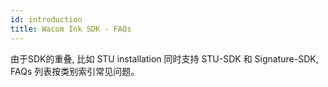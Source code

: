 ```yaml
---
id: introduction
title: Wacom Ink SDK - FAQs
---
```

由于SDK的重叠, 比如 STU installation 同时支持 STU-SDK 和 Signature-SDK, FAQs 列表按类别索引常见问题。


